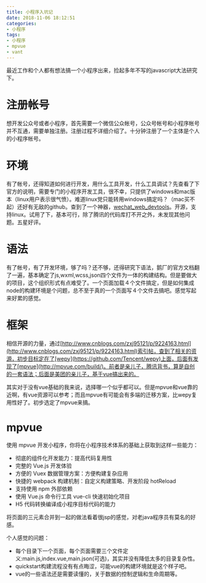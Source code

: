 ```yaml
---
title: 小程序入坑记
date: 2018-11-06 18:12:51
categories:
- 小程序
tags:
- 小程序
- mpvue
- vant
---
```

最近工作和个人都有想法搞一个小程序出来，捡起多年不写的javascript大法研究下。

# 注册帐号
想开发公众号或者小程序，首先需要一个微信公众帐号，公众号帐号和小程序帐号并不互通，需要单独注册。注册过程不详细介绍了。十分钟注册了一个主体是个人的小程序帐号。
#  环境
有了帐号，还得知道如何进行开发，用什么工具开发，什么工具调试？先查看了下官方的说明，需要专门的小程序开发工具，很不幸，只提供了windows和mac版本（linux用户表示很气愤）。难道linux党只能转用windows搞定吗？（mac买不起）还好有无敌的github。查到了一个神器，[wechat_web_devtools](https://github.com/cytle/wechat_web_devtools)。开源，支持linux。试用了下，基本可行，除了腾讯的代码库打不开之外，未发现其他问题。五星好评。
#  语法
有了帐号，有了开发环境，够了吗？还不够，还得研究下语法，鹅厂的官方文档翻了一遍，基本确定了js,wxml,wcss,json四个文件为一体的构建结构。但是要做大的项目，这个组织形式有点难受了。一个页面加载４个文件搞定，但是如何集成node的构建环境是个问题，总不至于真的一个页面写４个文件去搞吧。感觉写起来好累的感觉。
#  框架
相信开源的力量，通过[http://www.cnblogs.com/zxj95121/p/9224163.html](http://www.cnblogs.com/zxj95121/p/9224163.html)索引帖，查到了相关的资源，初步目标定在了[wepy](https://github.com/Tencent/wepy)上面，后面有发现了[mpvue](http://mpvue.com/build/)。前者是亲儿子，腾讯背书，算是自创的一套语法；后面是美团的亲儿子，基于vue搞出来的。

其实对于没有vue基础的我来说，选择哪一个似乎都可以。但是mpvue和vue靠的近啊，有vue资源可以参考；而且mpvue有可能会有多端的迁移方案，比wepy复用性好了。初步选定了mpvue来搞。
# mpvue
使用 mpvue 开发小程序，你将在小程序技术体系的基础上获取到这样一些能力：

* 彻底的组件化开发能力：提高代码复用性
* 完整的 Vue.js 开发体验
* 方便的 Vuex 数据管理方案：方便构建复杂应用
* 快捷的 webpack 构建机制：自定义构建策略、开发阶段 hotReload
* 支持使用 npm 外部依赖
* 使用 Vue.js 命令行工具 vue-cli 快速初始化项目
* H5 代码转换编译成小程序目标代码的能力

将页面的三元素合并到一起的做法看着很jsp的感觉，对老java程序员有莫名的好感。

个人感觉的问题：
* 每个目录下一个页面，每个页面需要三个文件定义:main.js,index.vue,main.json(可选)，其实并没有降低太多的目录复杂性。
* quickstart构建流程没有有点晦涩，可能vue的构建环境就是这个样子吧。
* vue的一些语法还是需要读懂的，关于数据的控制逻辑和生命周期等。

